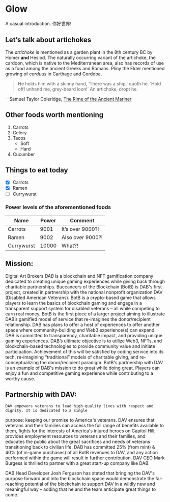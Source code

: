 Glow
====

A casual introduction. 你好世界!

## Let’s talk about artichokes

The _artichoke_ is mentioned as a garden plant in the 8th century BC by Homer
**and** Hesiod. The naturally occurring variant of the artichoke, the cardoon,
which is native to the Mediterranean area, also has records of use as a food
among the ancient Greeks and Romans. Pliny the Elder mentioned growing of
_carduus_ in Carthage and Cordoba.

> He holds him with a skinny hand,
> ‘There was a ship,’ quoth he.
> ‘Hold off! unhand me, grey-beard loon!’
> An artichoke, dropt he.

--Samuel Taylor Coleridge, [The Rime of the Ancient Mariner][rime]

[rime]: https://poetryfoundation.org/poems/43997/

## Other foods worth mentioning

1. Carrots
1. Celery
1. Tacos
    * Soft
    * Hard
1. Cucumber

## Things to eat today

* [x] Carrots
* [x] Ramen
* [ ] Currywurst

### Power levels of the aforementioned foods

| Name       | Power | Comment          |
| ---        | ---   | ---              |
| Carrots    | 9001  | It’s over 9000?! |
| Ramen      | 9002  | Also over 9000?! |
| Currywurst | 10000 | What?!           |



## Mission:

Digital Art Brokers _DAB_ is a blockchain and NFT gamification company dedicated to creating
unique gaming experiences while giving back through charitable partnerships.
Buccaneers of the Blockchain (BotB) is DAB's first project, created in partnership with the national
nonprofit organization DAV (Disabled American Veterans). BotB is a crypto-based game that allows
players to learn the basics of blockchain gaming and engage in a transparent support system for
disabled veterans – all while competing to earn real money.
BotB is the first piece of a larger project aiming to illustrate DAB’s gamified model of service that
re-imagines the donor/recipient relationship. DAB has plans to offer a host of experiences to offer
another space where community-building and Web3 experience(s) can expand.
DAB is committed to transparency, charitable impact, and providing unique gaming experiences.
DAB’s ultimate objective is to utilize Web3, NFTs, and blockchain-based technologies to provide
community value and initiate participation. Achievement of this will be satisfied by coding
service into its tech, re-imagining “traditional” models of charitable giving, and
re-conceptualizing the donor/recipient paradigm.
BotB's partnership with DAV is an example of DAB's mission to do great while doing great. Players
can enjoy a fun and competitive gaming experience while contributing to a worthy cause.

## Partnership with DAV:

    DAV empowers veterans to lead high-quality lives with respect and dignity. It is dedicated to a single
purpose: keeping our promise to America's veterans. DAV ensures that veterans and their families
can access the full range of benefits available to them, fights for the interests of America's injured
heroes on Capitol Hill, provides employment resources to veterans and their families, and educates
the public about the great sacrifices and needs of veterans transitioning back to civilian life.
DAB has committed 25% (from mint) & 40% (of in-game purchases) of all BotB revenues to DAV, and
any action performed within the game will result in further contribution. DAV CEO Mark Burgess is
thrilled to partner with a great start-up company like DAB.

DAB Head Developer Josh Ferguson has stated that bringing the DAV's purpose forward and into
the blockchain space would demonstrate the far-reaching potential of the blockchain to support
DAV in a wildly new and meaningful way – adding that he and the team anticipate great things to
come.